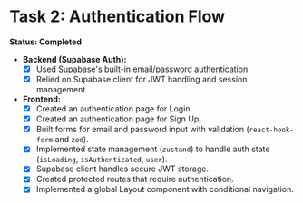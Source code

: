 # Task 2: Authentication Flow

**Status: Completed**

- **Backend (Supabase Auth):**
  - [x] Used Supabase's built-in email/password authentication.
  - [x] Relied on Supabase client for JWT handling and session management.
- **Frontend:**
  - [x] Created an authentication page for Login.
  - [x] Created an authentication page for Sign Up.
  - [x] Built forms for email and password input with validation (`react-hook-form` and `zod`).
  - [x] Implemented state management (`zustand`) to handle auth state (`isLoading`, `isAuthenticated`, `user`).
  - [x] Supabase client handles secure JWT storage.
  - [x] Created protected routes that require authentication.
  - [x] Implemented a global Layout component with conditional navigation.
